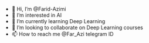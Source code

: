 - 👋 Hi, I’m @Farid-Azimi
- 👀 I’m interested in AI
- 🌱 I’m currently learning Deep Learning
- 💞️ I’m looking to collaborate on Deep Learning courses
- 📫 How to reach me @Far_Azi telegram ID

<!---
Farid-Azimi/Farid-Azimi is a ✨ special ✨ repository because its `README.md` (this file) appears on your GitHub profile.
You can click the Preview link to take a look at your changes.
--->
